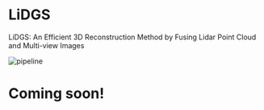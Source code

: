 # LiDGS
LiDGS: An Efficient 3D Reconstruction Method by Fusing Lidar Point Cloud and Multi-view Images


![pipeline](https://github.com/user-attachments/assets/370eeddb-dd40-4715-be65-35a9a3baa524)


# Coming soon!
